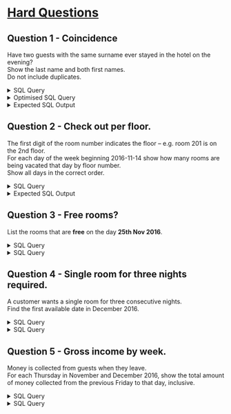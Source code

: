 
# [Hard Questions](https://sqlzoo.net/wiki/Guest_House_Assessment_Hard)
## Question 1 - Coincidence
Have two guests with the same surname ever stayed in the hotel on the evening?\
Show the last name and both first names.\
Do not include duplicates. 

<details>  
  <summary>SQL Query</summary>

```
WITH CheckOutTbl AS (
SELECT g.last_name as 'lName', g.first_name as 'fName',  bk.booking_id, bk.booking_date as 'CheckIn', bk.nights,
(bk.booking_date + INTERVAL bk.nights DAY) as 'CheckOut'
FROM booking as bk
JOIN guest as g
ON (g.id = bk.guest_id)
ORDER BY g.last_name
),
JoinedTbl AS (
SELECT tbl1.lName as 'lName', tbl1.fName as 'fName1', tbl1.CheckIn as 'ChkIn1', tbl1.Checkout as 'ChkOut1',
tbl2.fName as 'fName2', tbl2.CheckIn as 'ChkIn2', tbl2.Checkout as 'ChkOut2'
FROM CheckOutTbl as tbl1, CheckOutTbl as tbl2
WHERE (tbl1.fName <> tbl2.fName) AND (tbl1.lName = tbl2.lName)
ORDER BY tbl1.fName DESC, tbl1.lName DESC
),
matchtbl AS (
Select 
jt.lName,
jt.fName1,
DATE_FORMAT(jt.ChkIn1, "%d/%m/%Y") as 'ChkIn1',
DATE_FORMAT(jt.ChkOut1, "%d/%m/%Y") as 'ChkOut1',
jt.fName2,
DATE_FORMAT(jt.ChkIn2, "%d/%m/%Y") as 'ChkIn2',
DATE_FORMAT(jt.ChkOut2, "%d/%m/%Y") as 'ChkOut2',
(IF((jt.ChkIn1 < jt.ChkOut2) AND (jt.ChkOut1 > jt.ChkIn2),1,0)) as 'match'
FROM JoinedTbl as jt
ORDER BY jt.fName1 DESC
)
SELECT
mt.lName as 'Last Name',
mt.fName1 as 'Cust 1 First Name',
mt.fName2 as 'Cust 2 First Name'
FROM matchtbl as mt
WHERE mt.match = 1
GROUP BY mt.lName
ORDER BY mt.lName ASC
```

</details>

<details>  
  <summary>Optimised SQL Query</summary>



</details>


<details>  
  <summary>Expected SQL Output</summary>

![image](https://github.com/user-attachments/assets/75ec1e7e-92b2-4881-a728-6f3c21351578)

</details>

## Question 2 - Check out per floor. 
The first digit of the room number indicates the floor – e.g. room 201 is on the 2nd floor.\
For each day of the week beginning 2016-11-14 show how many rooms are being vacated that day by floor number.\
Show all days in the correct order.

<details>  
  <summary>SQL Query</summary>

```
SELECT
DATE_FORMAT(bk.booking_date,"%Y-%m-%d") as 'BookIn Date',
bk.booking_id,
bk.room_no,
SUM(CASE WHEN bk.room_no < 200 THEN 1 ELSE 0 END) as '1st',
SUM(CASE WHEN bk.room_no BETWEEN 200 AND 299 THEN 1 ELSE 0 END) as '2nd',
SUM(CASE WHEN bk.room_no >= 300 THEN 1 ELSE 0 END) as '3rd'
FROM booking as bk
WHERE bk.booking_date BETWEEN '2016-11-14' 
AND ('2016-11-14' + INTERVAL 6 DAY)
GROUP BY bk.booking_date
ORDER BY bk.booking_date ASC, room_no ASC
```

</details>

<details>  
  <summary>Expected SQL Output</summary>

![image](https://github.com/user-attachments/assets/1fdec9d1-4afa-4b3c-a773-286be6cc0a8e)


</details>

## Question 3 - Free rooms?
List the rooms that are **free** on the day **25th Nov 2016**. 

<details>  
  <summary>SQL Query</summary>



</details>

<details>  
  <summary>SQL Query</summary>



</details>



## Question 4 - Single room for three nights required.
A customer wants a single room for three consecutive nights.\
Find the first available date in December 2016.

<details>  
  <summary>SQL Query</summary>



</details>

<details>  
  <summary>SQL Query</summary>



</details>



## Question 5 - Gross income by week.
Money is collected from guests when they leave.\
For each Thursday in November and December 2016, show the total amount of money collected from the previous Friday to that day, inclusive. 

<details>  
  <summary>SQL Query</summary>



</details>

<details>  
  <summary>SQL Query</summary>



</details>
